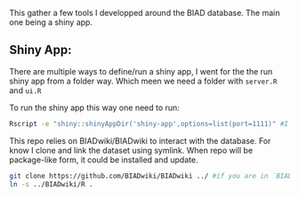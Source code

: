 This gather a few tools I developped around the BIAD database.
The main one being a shiny app.

## Shiny App:


There are multiple ways to define/run a shiny app, I went for the the run shiny app from a folder way. Which meen we need a folder with `server.R` and `ui.R`

To run the shiny app this way one need to run:

```bash
Rscript -e "shiny::shinyAppDir('shiny-app',options=list(port=1111)" #I like to use the port option, if you don't specify it shiny create a different port each time, ennoying for debbuging
```

This repo relies on BIADwiki/BIADwiki to interact with the database. For know I clone and link the dataset using symlink. When repo will be package-like form, it could be installed and update.

```bash
git clone https://github.com/BIADwiki/BIADwiki ../ #if you are in `BIADtools` folder
ln -s ../BIADwiki/R .
```

